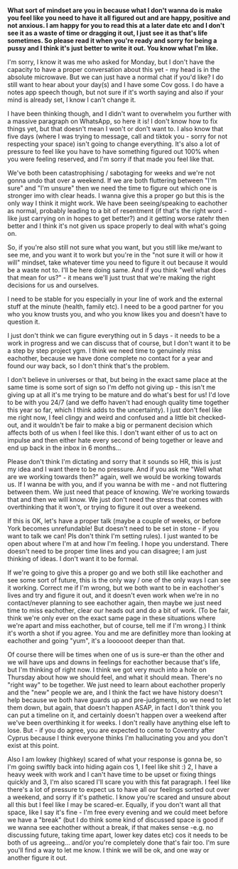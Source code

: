 **What sort of mindset are you in because what I don't wanna do is make you feel like you need to have it all figured out and are happy, positive and not anxious. I am happy for you to read this at a later date etc and I don't see it as a waste of time or dragging it out, I just see it as that's life sometimes. So please read it when you're ready and sorry for being a pussy and I think it's just better to write it out. You know what I'm like.** 

I'm sorry, I know it was me who asked for Monday, but I don't have the capacity to have a proper conversation about this yet - my head is in the absolute microwave. But we can just have a normal chat if you'd like? I do still want to hear about your day(s) and I have some Cov goss. I do have a notes app speech though, but not sure if it's worth saying and also if your mind is already set, I know I can't change it.

I have been thinking though, and I didn't want to overwhelm you further with a massive paragraph on WhatsApp, so here it is! I don't know how to fix things yet, but that doesn't mean I won't or don't want to. I also know that five days (where I was trying to message, call and tiktok you - sorry for not respecting your space) isn't going to change everything. It's also a lot of pressure to feel like you have to have something figured out 100% when you were feeling reserved, and I'm sorry if that made you feel like that.

We've both been catastrophising / sabotaging for weeks and we're not gonna undo that over a weekend. If we are both fluttering between "I'm sure" and "I'm unsure" then we need the time to figure out which one is stronger imo with clear heads. I wanna give this a proper go but this is the only way I think it might work. We have been seeing/speaking to eachother as normal, probably leading to a bit of resentment (if that's the right word - like just carrying on in hopes to get better?) and it getting worse ratehr then better and I think it's not given us space properly to deal with what's going on.

So, if you're also still not sure what you want, but you still like me/want to see me, and you want it to work but you're in the "not sure it will or how it will" mindset, take whatever time you need to figure it out because it would be a waste not to. I'll be here doing same. And if you think "well what does that mean for us?" - it means we'll just trust that we're making the right decisions for us and ourselves. 

I need to be stable for you especially in your line of work and the external stuff at the minute (health, family etc). I need to be a good partner for you who you know trusts you, and who you know likes you and doesn't have to question it.

I just don't think we can figure everything out in 5 days - it needs to be a work in progress and we can discuss that of course, but I don't want it to be a step by step project ygm. I think we need time to genuinely miss eachother, because we have done complete no contact for a year and found our way back, so I don't think that's the problem.

I don't believe in universes or that, but being in the exact same place at the same time is some sort of sign so I'm deffo not giving up - this isn't me giving up at all it's me trying to be mature and do what's best for us! I'd love to be with you 24/7 (and we deffo haven't had enough quality time together this year so far, which I think adds to the uncertainty). I just don't feel like me right now, I feel clingy and weird and confused and a little bit checked-out, and it wouldn't be fair to make a big or permanent decision which affects both of us when I feel like this. I don't want either of us to act on impulse and then either hate every second of being together or leave and end up back in the inbox in 6 months... 

Please don't think I'm dictating and sorry that it sounds so HR, this is just my idea and I want there to be no pressure. And if you ask me "Well what are we working towards then?" again, well we would be working towards us. If I wanna be with you, and if you wanna be with me - and not fluttering between them. We just need that peace of knowing. We're working towards that and then we will know. We just don't need the stress that comes with overthinking that it won't, or trying to figure it out over a weekend.

If this is OK, let's have a proper talk (maybe a couple of weeks, or before York becomes unrefundable! But doesn't need to be set in stone - if you want to talk we can! Pls don't think I'm setting rules). I just wanted to be open about where I'm at and how I'm feeling. I hope you understand. There doesn't need to be proper time lines and you can disagree; I am just thinking of ideas. I don't want it to be formal.

If we're going to give this a proper go and we both still like eachother and see some sort of future, this is the only way / one of the only ways I can see it working. Correct me if I'm wrong, but we both want to be in eachother's lives and try and figure it out, and it doesn't even work when we're in no contact/never planning to see eachother again, then maybe we just need time to miss eachother, clear our heads out and do a bit of work. (To be fair, think we're only ever on the exact same page in these situations where we're apart and miss eachother, but of course, tell me if I'm wrong.) I think it's worth a shot if you agree. You and me are definitley more than looking at eachother and going "yum", it's a loooooot deeper than that.

Of course there will be times when one of us is sure-er than the other and we will have ups and downs in feelings for eachother because that's life, but I'm thinking of right now. I think we got very much into a hole on Thursday about how we should feel, and what it should mean. There's no "right way" to be together. We just need to learn about eachother properly and the "new" people we are, and I think the fact we have history doesn't help because we both have guards up and pre-judgments, so we need to let them down, but again, that doesn't happen ASAP, in fact I don't think you can put a timeline on it, and certainly doesn't happen over a weekend after we've been overthinking it for weeks. I don't really have anything else left to lose. But - if you do agree, you are expected to come to Coventry after Cyprus because I think everyone thinks I'm hallucinating you and you don't exist at this point.

Also I am lowkey (highkey) scared of what your response is gonna be, so I'm going swiftly back into hiding again cos 1, I feel like shit :) 2, I have a heavy week with work and I can't have time to be upset or fixing things quickly and 3, I'm also scared I'll scare you with this fat paragraph. I feel like there's a lot of pressure to expect us to have all our feelings sorted out over a weekend, and sorry if it's pathetic. I know you're scared and unsure about all this but I feel like I may be scared-er. Equally, if you don't want all that space, like I say it's fine - I'm free every evening and we could meet before we have a "break" (but I do think some kind of discussed space is good if we wanna see eachother without a break, if that makes sense -e.g. no discussing future, taking time apart, lower key dates etc) cos it needs to be both of us agreeing... and/or you're completely done that's fair too. I'm sure you'll find a way to let me know. I think we will be ok, and one way or another figure it out.


